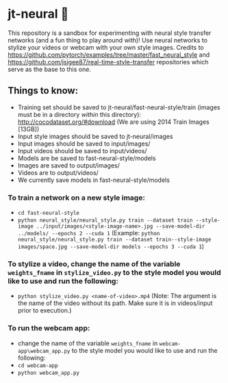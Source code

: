 # jt-neural :rocket:

This repository is a sandbox for experimenting with neural style transfer networks (and a fun thing to play around with)! Use neural networks to stylize your videos or webcam with your own style images. Credits to https://github.com/pytorch/examples/tree/master/fast_neural_style and https://github.com/jsigee87/real-time-style-transfer repositories which serve as the base to this one.

## Things to know:
* Training set should be saved to jt-neural/fast-neural-style/train (images must be in a directory *within* this directory): http://cocodataset.org/#download (We are using 2014 Train Images [13GB])
* Input style images should be saved to jt-neural/images
* Input images should be saved to input/images/
* Input videos should be saved to input/videos/
* Models are be saved to fast-neural-style/models
* Images are saved to output/images/
* Videos are to output/videos/
* We currently save models in fast-neural-style/models

### To train a network on a new style image:
* `cd fast-neural-style`
* `python neural_style/neural_style.py train --dataset train --style-image ../input/images/<style-image-name>.jpg --save-model-dir ../models/ --epochs 2 --cuda 1` (Example: `python neural_style/neural_style.py train --dataset train--style-image images/space.jpg --save-model-dir models --epochs 3 --cuda 1`)

### To stylize a video, change the name of the variable `weights_fname` in `stylize_video.py` to the style model you would like to use and run the following:
* `python stylize_video.py <name-of-video>.mp4` (Note: The argument is the name of the video without its path. Make sure it is in videos/input prior to execution.)

### To run the webcam app: 
* change the name of the variable `weights_fname` in `webcam-app\webcam_app.py` to the style model you would like to use and run the following:
* `cd webcam-app`
* `python webcam_app.py`